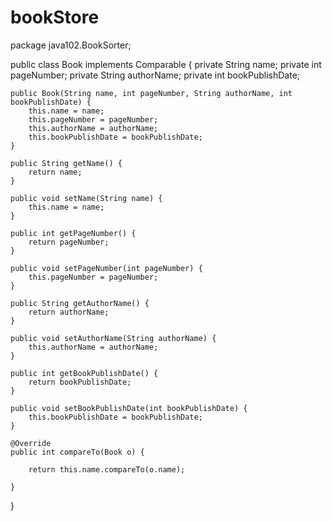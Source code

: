 # bookStore
package java102.BookSorter;

public class Book implements Comparable<Book> {
    private String name;
    private int pageNumber;
    private String authorName;
    private int bookPublishDate;
    

    public Book(String name, int pageNumber, String authorName, int bookPublishDate) {
        this.name = name;
        this.pageNumber = pageNumber;
        this.authorName = authorName;
        this.bookPublishDate = bookPublishDate;
    }

    public String getName() {
        return name;
    }

    public void setName(String name) {
        this.name = name;
    }

    public int getPageNumber() {
        return pageNumber;
    }

    public void setPageNumber(int pageNumber) {
        this.pageNumber = pageNumber;
    }

    public String getAuthorName() {
        return authorName;
    }

    public void setAuthorName(String authorName) {
        this.authorName = authorName;
    }

    public int getBookPublishDate() {
        return bookPublishDate;
    }

    public void setBookPublishDate(int bookPublishDate) {
        this.bookPublishDate = bookPublishDate;
    }

    @Override
    public int compareTo(Book o) {
        
        return this.name.compareTo(o.name);
    
    }

}
